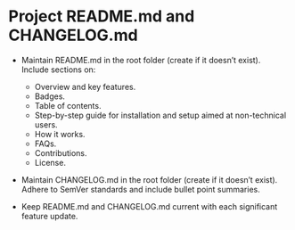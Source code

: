 # Project README.md and CHANGELOG.md

- Maintain README.md in the root folder (create if it doesn’t exist). Include sections on:

  - Overview and key features.
  - Badges.
  - Table of contents.
  - Step-by-step guide for installation and setup aimed at non-technical users.
  - How it works.
  - FAQs.
  - Contributions.
  - License.

- Maintain CHANGELOG.md in the root folder (create if it doesn’t exist). Adhere to SemVer standards and include bullet point summaries.

- Keep README.md and CHANGELOG.md current with each significant feature update.

